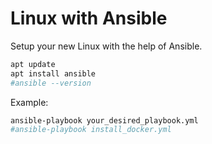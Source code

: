 # Linux with Ansible

Setup your new Linux with the help of Ansible.


```sh
apt update
apt install ansible
#ansible --version

```

Example:

```sh
ansible-playbook your_desired_playbook.yml
#ansible-playbook install_docker.yml
```